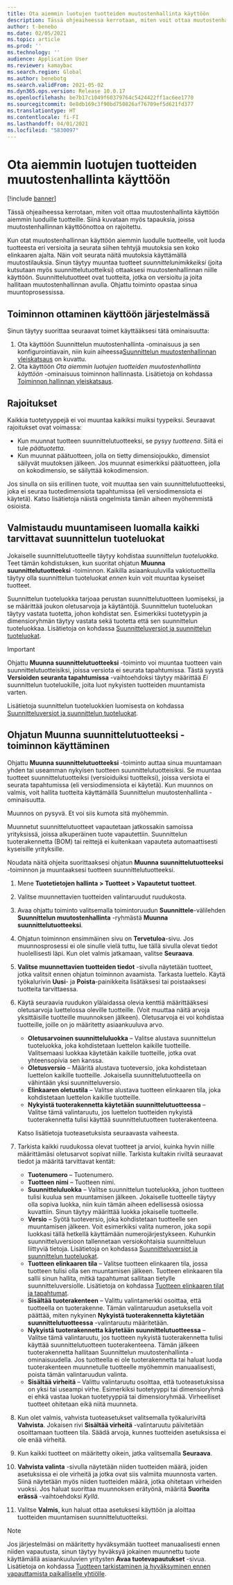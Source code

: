 ```yaml
---
title: Ota aiemmin luotujen tuotteiden muutostenhallinta käyttöön
description: Tässä ohjeaiheessa kerrotaan, miten voit ottaa muutostenhallinta käyttöön aiemmin luoduille tuotteille. Siinä kuvataan myös tapauksia, joissa muutostenhallinnan käyttöönottoa on rajoitettu.
author: t-benebo
ms.date: 02/05/2021
ms.topic: article
ms.prod: ''
ms.technology: ''
audience: Application User
ms.reviewer: kamaybac
ms.search.region: Global
ms.author: benebotg
ms.search.validFrom: 2021-05-02
ms.dyn365.ops.version: Release 10.0.17
ms.openlocfilehash: be7b17c1049f60379764c5424422ff1ac6ee1770
ms.sourcegitcommit: 0e8db169c3f90bd750826af76709ef5d621fd377
ms.translationtype: HT
ms.contentlocale: fi-FI
ms.lasthandoff: 04/01/2021
ms.locfileid: "5830097"
---
```

# <a name="enable-change-management-on-existing-products"></a>Ota aiemmin luotujen tuotteiden muutostenhallinta käyttöön

[!include [banner](../../includes/banner.md)]

Tässä ohjeaiheessa kerrotaan, miten voit ottaa muutostenhallinta käyttöön aiemmin luoduille tuotteille. Siinä kuvataan myös tapauksia, joissa muutostenhallinnan käyttöönottoa on rajoitettu.

Kun otat muutostenhallinnan käyttöön aiemmin luodulle tuotteelle, voit luoda tuotteesta eri versioita ja seurata siihen tehtyjä muutoksia sen koko elinkaaren ajalta. Näin voit seurata näitä muutoksia käyttämällä muutostilauksia. Sinun täytyy muuntaa tuotteet *suunnittelunimikkeiksi* (joita kutsutaan myös suunnittelutuotteiksi) ottaaksesi muutostenhallinnan niille käyttöön. Suunnittelutuotteet ovat tuotteita, jotka on versioitu ja joita hallitaan muutostenhallinnan avulla. Ohjattu toiminto opastaa sinua muuntoprosessissa.

## <a name="turn-on-the-feature-in-your-system"></a>Toiminnon ottaminen käyttöön järjestelmässä

Sinun täytyy suorittaa seuraavat toimet käyttääksesi tätä ominaisuutta:

1. Ota käyttöön Suunnittelun muutostenhallinta -ominaisuus ja sen konfigurointiavain, niin kuin aiheessa[Suunnittelun muutostenhallinnan yleiskatsaus](product-engineering-overview.md) on kuvattu.
1. Ota käyttöön *Ota aiemmin luotujen tuotteiden muutostenhallinta käyttöön* -ominaisuus toiminnon hallinnasta. Lisätietoja on kohdassa [Toiminnon hallinnan yleiskatsaus](../../fin-ops-core/fin-ops/get-started/feature-management/feature-management-overview.md).

## <a name="restrictions-and-limitations"></a>Rajoitukset

Kaikkia tuotetyyppejä ei voi muuntaa kaikiksi muiksi tyypeiksi. Seuraavat rajoitukset ovat voimassa:

- Kun muunnat tuotteen suunnittelutuotteeksi, se pysyy *tuotteena*. Siitä ei tule *päätuotetta*.
- Kun muunnat päätuotteen, jolla on tietty dimensiojoukko, dimensiot säilyvät muutoksen jälkeen. Jos muunnat esimerkiksi päätuotteen, jolla on kokodimensio, se säilyttää kokodimension.

Jos sinulla on siis erillinen tuote, voit muuttaa sen vain suunnittelutuotteeksi, joka ei seuraa tuotedimensiota tapahtumissa (eli versiodimensiota ei käytetä). Katso lisätietoja näistä ongelmista tämän aiheen myöhemmistä osioista.

## <a name="prepare-for-conversion-by-creating-all-required-engineering-product-categories"></a>Valmistaudu muuntamiseen luomalla kaikki tarvittavat suunnittelun tuoteluokat

Jokaiselle suunnittelutuotteelle täytyy kohdistaa *suunnittelun tuoteluokka*. Teet tämän kohdistuksen, kun suoritat ohjatun **Muunna suunnittelutuotteeksi** -toiminnon. Kaikilla asiaankuuluvilla vakiotuotteilla täytyy olla suunnittelun tuoteluokat *ennen* kuin voit muuntaa kyseiset tuotteet.

Suunnittelun tuoteluokka tarjoaa perustan suunnittelutuotteen luomiseksi, ja se määrittää joukon oletusarvoja ja käytäntöjä. Suunnittelun tuoteluokan täytyy vastata tuotetta, johon kohdistat sen. Esimerkiksi tuotetyypin ja dimensioryhmän täytyy vastata sekä tuotetta että sen suunnittelun tuoteluokkaa. Lisätietoja on kohdassa [Suunnitteluversiot ja suunnittelun tuoteluokat](engineering-versions-product-category.md).

> [!IMPORTANT]
> Ohjattu **Muunna suunnittelutuotteeksi** -toiminto voi muuntaa tuotteen vain suunnittelutuotteisiksi, joissa versiota ei seurata tapahtumissa. Tästä syystä **Versioiden seuranta tapahtumissa** -vaihtoehdoksi täytyy määrittää *Ei* suunnittelun tuoteluokille, joita luot nykyisten tuotteiden muuntamista varten.

Lisätietoja suunnittelun tuoteluokkien luomisesta on kohdassa [Suunnitteluversiot ja suunnittelun tuoteluokat](engineering-versions-product-category.md).

## <a name="run-the-convert-to-engineering-product-wizard"></a>Ohjatun Muunna suunnittelutuotteeksi -toiminnon käyttäminen

Ohjattu **Muunna suunnittelutuotteeksi** -toiminto auttaa sinua muuntamaan yhden tai useamman nykyisen tuotteen suunnittelutuotteisiksi. Se muuntaa tuotteet suunnittelutuotteiksi (versioiduiksi tuotteiksi), joissa versiota ei seurata tapahtumissa (eli versiodimensiota ei käytetä). Kun muunnos on valmis, voit hallita tuotteita käyttämällä Suunnittelun muutostenhallinta -ominaisuutta.

Muunnos on pysyvä. Et voi siis kumota sitä myöhemmin. 

Muunnetut suunnittelutuotteet vapautetaan jatkossakin samoissa yrityksissä, joissa alkuperäinen tuote vapautettiin. Suunnittelun tuoterakennetta (BOM) tai reittejä ei kuitenkaan vapauteta automaattisesti kyseisille yrityksille.

Noudata näitä ohjeita suorittaaksesi ohjatun **Muunna suunnittelutuotteeksi** -toiminnon ja muuntaaksesi tuotteen suunnittelutuotteeksi.

1. Mene **Tuotetietojen hallinta \> Tuotteet \> Vapautetut tuotteet**.
1. Valitse muunnettavien tuotteiden valintaruudut ruudukosta.
1. Avaa ohjattu toiminto valitsemalla toimintoruudun **Suunnittele**-välilehden **Suunnittelun muutostenhallinta** -ryhmästä **Muunna suunnittelutuotteeksi**.
1. Ohjatun toiminnon ensimmäinen sivu on **Tervetuloa**-sivu. Jos muunnosprosessi ei ole sinulle vielä tuttu, lue tällä sivulla olevat tiedot huolellisesti läpi. Kun olet valmis jatkamaan, valitse **Seuraava**.
1. **Valitse muunnettavien tuotteiden tiedot** -sivulla näytetään tuotteet, jotka valitsit ennen ohjatun toiminnon avaamista. Tarkasta luettelo. Käytä työkalurivin **Uusi**- ja **Poista**-painikkeita lisätäksesi tai poistaaksesi tuotteita tarvittaessa.
1. Käytä seuraavia ruudukon ylälaidassa olevia kenttiä määrittääksesi oletusarvoja luettelossa oleville tuotteille. (Voit muuttaa näitä arvoja yksittäisille tuotteille muunnoksen jälkeen). Oletusarvoja ei voi kohdistaa tuotteille, joille on jo määritetty asiaankuuluva arvo.

    - **Oletusarvoinen suunnitteluluokka** – Valitse alustava suunnittelun tuoteluokka, joka kohdistetaan luettelon kaikille tuotteille. Valitsemaasi luokkaa käytetään kaikille tuotteille, jotka ovat yhteensopivia sen kanssa.
    - **Oletusversio** – Määritä alustava tuoteversio, joka kohdistetaan luettelon kaikille tuotteille. Jokaisella suunnittelutuotteella on vähintään yksi suunnitteluversio.
    - **Elinkaaren oletustila** – Valitse alustava tuotteen elinkaaren tila, joka kohdistetaan luettelon kaikille tuotteille.
    - **Nykyistä tuoterakennetta käytetään suunnittelutuotteessa** – Valitse tämä valintaruutu, jos luettelon tuotteiden nykyistä tuoterakennetta tulisi käyttää suunnittelutuotteen tuoterakenteena.

    Katso lisätietoja tuoteasetuksista seuraavasta vaiheesta.

1. Tarkista kaikki ruudukossa olevat tuotteet ja arvioi, kuinka hyvin niille määrittämäsi oletusarvot sopivat niille. Tarkista kultakin riviltä seuraavat tiedot ja määritä tarvittavat kentät:

    - **Tuotenumero** – Tuotenumero.
    - **Tuotteen nimi** – Tuotteen nimi.
    - **Suunnitteluluokka** – Valitse suunnittelun tuoteluokka, johon tuotteen tulisi kuulua sen muuntamisen jälkeen. Jokaiselle tuotteelle täytyy olla sopiva luokka, niin kuin tämän aiheen edellisessä osiossa kuvattiin. Sinun täytyy määrittää luokka jokaiselle tuotteelle.
    - **Versio** – Syötä tuoteversio, joka kohdistetaan tuotteelle sen muuntamisen jälkeen. Voit esimerkiksi valita numeron, joka sopii luokkasi tällä hetkellä käyttämään numerojärjestykseen. Kuhunkin suunnitteluversioon tallennetaan versiokohtaisia suunnitteluun liittyviä tietoja. Lisätietoja on kohdassa [Suunnitteluversiot ja suunnittelun tuoteluokat](engineering-versions-product-category.md).
    - **Tuotteen elinkaaren tila** – Valitse tuotteen elinkaaren tila, jossa tuotteen tulisi olla sen muuntamisen jälkeen. Tuotteen elinkaaren tila sallii sinun hallita, mitkä tapahtumat sallitaan tietylle suunnitteluversiolle. Lisätietoja on kohdassa [Tuotteen elinkaaren tilat ja tapahtumat](product-lifecycle-state-transactions.md).
    - **Sisältää tuoterakenteen** – Valittu valintamerkki osoittaa, että tuotteella on tuoterakenne. Tämän valintaruudun asetuksella voit päättää, miten nykyinen **Nykyistä tuoterakennetta käytetään suunnittelutuotteessa** -valintaruutu määritetään.
    - **Nykyistä tuoterakennetta käytetään suunnittelutuotteessa** – Valitse tämä valintaruutu, jos tuotteen nykyistä tuoterakennetta tulisi käyttää suunnittelutuotteen tuoterakenteena. Tämän jälkeen tuoterakennetta hallitaan Suunnittelun muutostenhallinta -ominaisuudella. Jos tuotteella ei ole tuoterakennetta tai haluat luoda tuoterakenteen muunnetulle tuotteelle myöhemmin manuaalisesti, poista tämän valintaruudun valinta.
    - **Sisältää virheitä** – Valittu valintaruutu osoittaa, että tuoteasetuksissa on yksi tai useampi virhe. Esimerkiksi tuotetyyppi tai dimensioryhmä ei ehkä vastaa luokan tuotetyyppiä tai dimensioryhmää. Virheelliset tuotteet ohitetaan eikä niitä muunneta.

1. Kun olet valmis, vahvista tuoteasetukset valitsemalla työkaluriviltä **Vahvista**. Jokaisen rivi **Sisältää virheitä** -valintaruutu päivitetään osoittamaan tuotteen tila. Säädä arvoja, kunnes tuotteiden asetuksissa ei ole enää virheitä.
1. Kun kaikki tuotteet on määritetty oikein, jatka valitsemalla **Seuraava**.
1. **Vahvista valinta** -sivulla näytetään niiden tuotteiden määrä, joiden asetuksissa ei ole virheitä ja jotka ovat siis valmiita muunnosta varten. Siinä näytetään myös niiden tuotteiden määrä, jotka ohitetaan virheiden vuoksi. Jos haluat suorittaa muunnoksen erätyönä, määritä **Suorita erässä** -vaihtoehdoksi *Kyllä*.
1. Valitse **Valmis**, kun haluat ottaa asetuksesi käyttöön ja aloittaa tuotteiden muuntamisen suunnittelutuotteiksi.

> [!NOTE]
> Jos järjestelmäsi on määritetty hyväksymään tuotteet manuaalisesti ennen niiden vapautusta, sinun täytyy hyväksyä jokainen muunnettu tuote käyttämällä asiaankuuluvien yritysten **Avaa tuotevapautukset** -sivua. Lisätietoja on kohdassa [Tuotteen tarkistaminen ja hyväksyminen ennen vapauttamista paikalliselle yhtiölle](engineering-scenarios.md#accept).
